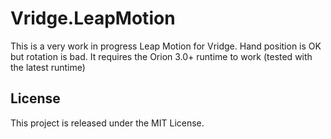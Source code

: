 # Vridge.LeapMotion

This is a very work in progress Leap Motion for Vridge. Hand position is OK but rotation is bad.
It requires the Orion 3.0+ runtime to work (tested with the latest runtime)

## License
This project is released under the MIT License.